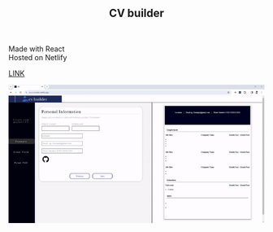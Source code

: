 <h2 align="center"> CV builder </h2> 
<br> 


Made with React <br>
Hosted on Netlify


[LINK](https://rk-cv-builder.netlify.app/)


<p align="center"> <img src=https://github.com/ramtin-K1996/React-CV_Builder/blob/main/src/assets/cv-builderGIF.gif?raw=true /></p> 
